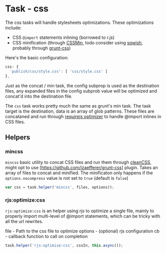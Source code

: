 # Task - css

The css tasks will handle stylesheets optimizations. These optimizations
include:

* CSS `@import` statements inlining (borrowed to r.js)
* CSS minification (through
  [CSSMin](https://github.com/GoalSmashers/clean-css), todo consider
using [sqwish](https://github.com/ded/sqwish), probably through
[grunt-css](https://github.com/jzaefferer/grunt-css))

Here's the basic configuration:

```js
css: {
  'publish/css/style.css': [ 'css/style.css' ]
},
```

Just as the concat / min task, the config subprop is used as the
destination files, any expanded files in the config subprob value will
be optimized and concat'd into the destination file.

The `css` task works pretty much the same as grunt's min task. The task
target is the destination, data is an array of glob patterns. These
files are concataned and run through [requirejs
optimizer](http://requirejs.org/docs/optimization.html#onecss) to handle
@import inlines in CSS files.

## Helpers

### mincss

`mincss` basic utility to concat CSS files and run them through
[cleanCSS](https://github.com/GoalSmashers/clean-css), might opt to use
[https://github.com/jzaefferer/grunt-css] plugin. Takes an array of
files to concat and minified. The minificaton only happens if the
`options.nocompress` value is not set to `true` (default is `false`)

```js
var css = task.helper('mincss', files, options));
```

### rjs:optimize:css

`rjs:optimize:css` is an helper using rjs to optimize a single file,
mainly to properly import multi-level of @import statements, which can be
tricky with all the url rewrites.

file     - Path to the css file to optimize
options  - (optional) rjs configuration
cb       - callback function to call on completion

```js
task.helper('rjs:optimize:css', cssIn, this.async());
```

